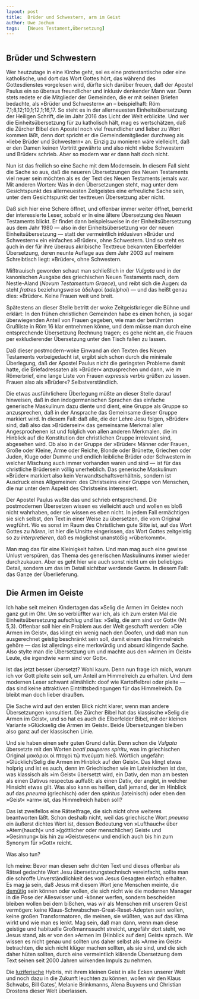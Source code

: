 ```yaml
---
layout:	post
title:	Brüder und Schwestern, arm im Geist
author:	Uwe Jochum
tags:   [Neues Testament,Übersetzung]
---
```


<img src="https://vg09.met.vgwort.de/na/69c598e60f504c1f92157a27372fb036" width="1" height="1" alt="">

## Brüder und Schwestern

Wer heutzutage in eine Kirche geht, sei es eine protestantische
oder eine katholische, und dort das Wort Gottes hört, das während
des Gottesdienstes vorgelesen wird, dürfte sich darüber freuen,
daß der Apostel Paulus ein so überaus freundlicher und inklusiv
denkender Mann war. Denn stets redete er die Mitglieder der
Gemeinden, die er mit seinen Briefen bedachte, als »Brüder und
Schwestern« an – beispielhaft: Röm 7,1;8,12;10,1;12,1;16,17. So
steht es in der allerneuesten Einheitsübersetzung der Heiligen
Schrift, die im Jahr 2016 das Licht der Welt erblickte. Und wer
die Einheitsübersetzung für zu katholisch hält, mag es
wertschätzen, daß die Zürcher Bibel den Apostel noch viel
freundlicher und lieber zu Wort kommen läßt, denn dort spricht er
die Gemeindemitglieder durchweg als »liebe Brüder und Schwestern«
an. Einzig zu monieren wäre vielleicht, daß er den Damen keinen
Vortritt gewährte und also nicht »liebe Schwestern und Brüder«
schrieb. Aber so modern war er dann halt doch nicht.

Nun ist das freilich so eine Sache mit dem Modernsein. In diesem
Fall sieht die Sache so aus, daß die neueren Übersetzungen des
Neuen Testaments viel neuer sein möchten als es der Text des
Neuen Testaments jemals war. Mit anderen Worten: Was in den
Übersetzungen steht, mag unter dem Gesichtspunkt des
allerneuesten Zeitgeistes eine erfreuliche Sache sein, unter dem
Gesichtspunkt der texttreuen Übersetzung aber nicht.

Daß sich hier eine Schere öffnet, und offenbar immer weiter
öffnet, bemerkt der interessierte Leser, sobald er in eine ältere
Übersetzung des Neuen Testaments blickt. Er findet dann
beispielsweise in der Einheitsübersetzung aus dem Jahr 1980 —
also in der Einheitsübersetzung vor der neuen Einheitsübersetzung
— statt der vermeintlich inklusiven »Brüder und Schwestern« ein
einfaches »Brüder«, ohne Schwestern. Und so steht es auch in der
für ihre überaus akribische Texttreue bekannten Elberfelder
Übersetzung, deren neunte Auflage aus dem Jahr 2003 auf meinem
Schreibtisch liegt: »Brüder«, ohne Schwestern.

Mißtrauisch geworden schaut man schließlich in der *Vulgata* und
in der kanonischen Ausgabe des griechischen Neuen Testaments
nach, dem Nestle-Aland (*Novum Testamentum Graece*), und reibt
sich die Augen: da steht *fratres* beziehungsweise ἀδελφοί
(*adelphoi*) — und das heißt genau dies: »Brüder«. Keine Frauen
weit und breit.

Spätestens an dieser Stelle betritt der woke Zeitgeistkrieger die
Bühne und erklärt: In den frühen christlichen Gemeinden habe es
einen hohen, ja sogar überwiegenden Anteil von Frauen gegeben,
wie man der berühmten Grußliste in Röm 16 klar entnehmen könne,
und dem müsse man durch eine entsprechende Übersetzung Rechnung
tragen; es gehe nicht an, die Frauen per exkludierender
Übersetzung unter den Tisch fallen zu lassen.

Daß dieser postmodern-woke Einwand an den Texten des Neuen
Testaments vorbeigedacht ist, ergibt sich schon durch die
minimale Überlegung, daß der Apostel Paulus nicht die geringsten
Probleme damit hatte, die Briefadressaten als »Brüder«
anzusprechen und dann, wie im Römerbrief, eine lange Liste von
Frauen *expressis verbis* grüßen zu lassen. Frauen also als
»Brüder«? Selbstverständlich. 

Die etwas ausführlichere Überlegung müßte an dieser Stelle darauf
hinweisen, daß in den indogermanischen Sprachen das einfache
generische Maskulinum dazu diente und dient, eine Gruppe als
Gruppe so anzusprechen, daß in der Ansprache das Gemeinsame
dieser Gruppe markiert wird. In diesem Fall: daß alle, die der
Lehre Jesu folgen, »Brüder« sind, daß also das »Brüdersein« das
gemeinsame Merkmal aller Angesprochenen ist und folglich von
allen anderen Merkmalen, die im Hinblick auf die Konstitution der
christlichen Gruppe irrelevant sind, abgesehen wird. Ob also in
der Gruppe der »Brüder« Männer oder Frauen, Große oder Kleine,
Arme oder Reiche, Blonde oder Brünette, Griechen oder Juden,
Kluge oder Dumme und endlich leibliche Brüder oder Schwestern in
welcher Mischung auch immer vorhanden waren und sind — ist für
das christliche Brüdersein völlig unerheblich. Das generische
Maskulinum »Brüder« markiert also kein Verwandtschaftsverhältnis,
sondern ist Ausdruck eines Allgemeinen: des Christseins einer
Gruppe von Menschen, die nur unter dem Aspekt des Christseins
interessiert.

Der Apostel Paulus wußte das und schrieb entsprechend. Die
postmodernen Übersetzen wissen es vielleicht auch und wollen es
bloß nicht wahrhaben, oder sie wissen es eben nicht. In jedem
Fall ermächtigen sie sich selbst, den Text in einer Weise zu
übersetzen, die vom Original wegführt. Wo es sonst im Raum des
Christlichen gute Sitte ist, auf das Wort Gottes zu *hören*, ist
hier die Unsitte eingerissen, das Wort Gottes zeitgeistig so *zu
interpretieren*, daß es möglichst unanstößig »rüberkommt«.

Man mag das für eine Kleinigkeit halten. Und man mag auch eine
gewisse Unlust verspüren, das Thema des generischen Maskulinums
immer wieder durchzukauen. Aber es geht hier wie auch sonst nicht
um ein beliebiges Detail, sondern um das im Detail sichtbar
werdende Ganze. In diesem Fall: das Ganze der Überlieferung.

## Die Armen im Geiste

Ich habe seit meinen Kindertagen das »Selig die Armen im Geiste«
noch ganz gut im Ohr. Um so verblüffter war ich, als ich zum
ersten Mal die Einheitsübersetzung aufschlug und las: »Selig, die
arm sind vor Gott« (Mt 5,3). Offenbar soll hier ein Problem aus
der Welt geschafft werden: »Die Armen im Geist«, das klingt ein
wenig nach den Doofen, und daß man nun ausgerechnet geistig
beschränkt sein soll, damit einem das Himmelreich gehöre — das
ist allerdings eine merkwürdig und absurd klingende Sache. Also
stylte man die Übersetzung um und machte aus den »Armen im Geist«
Leute, die irgendwie »arm sind vor Gott«.

Ist das jetzt besser übersetzt?  Wohl kaum. Denn nun frage ich
mich, warum ich vor Gott pleite sein soll, um Anteil am
Himmelreich zu erhalten. Und dem modernen Leser schwant
allmählich: doof wie Kartoffelbrei oder pleite — das sind keine
attraktiven Eintrittsbedingungen für das Himmelreich. Da bleibt
man doch lieber draußen.

Die Sache wird auf den ersten Blick nicht klarer, wenn man andere
Übersetzungen konsultiert. Die Zürcher Bibel hat das klassische
»Selig die Armen im Geist«, und so hat es auch die Elberfelder
Bibel, mit der kleinen Variante »Glückselig die Armen im
Geist«. Beide Übersetzungen bleiben also ganz auf der klassischen
Linie.

Und sie haben einen sehr guten Grund dafür. Denn schon die
*Vulgata* übersetzte mit den Worten *beati pauperes spiritu*, was
im griechischen Original μακάριοι οἱ πτοχοὶ τῷ πνεύματι
hieß. Wörtlich ungefähr: »Glücklich/Selig die Armen im Hinblick
auf den Geist«. Das klingt etwas holprig und ist es auch, denn im
Griechischen wie im Lateinischen ist das, was klassisch als »im
Geist« übersetzt wird, ein Dativ, den man am besten als einen
Dativus respectus auffaßt: als einen Dativ, der angibt, in
welcher Hinsicht etwas gilt. Was also kann es heißen, daß jemand,
der im Hinblick auf das *pneuma* (griechisch) oder den *spiritus*
(lateinisch) oder eben den »Geist« »arm« ist, das Himmelreich
haben soll? 

Das ist zweifellos eine Rätselfrage, die sich nicht ohne weiteres
beantworten läßt. Schon deshalb nicht, weil das griechische Wort
*pneuma* ein äußerst dichtes Wort ist, dessen Bedeutung von
»Lufthauch« über »Atem(hauch)« und »(göttlicher oder
menschlicher) Geist« und »Gesinnung« bis hin zu »Geistwesen« und
endlich auch bis hin zum Synonym für »Gott« reicht.

Was also tun? 

Ich meine: Bevor man diesen sehr dichten Text und dieses offenbar
als Rätsel gedachte Wort Jesu übersetzungstechnisch vereinfacht,
sollte man die schroffe Unverständlichkeit des von Jesus Gesagten
einfach erhalten. Es mag ja sein, daß Jesus mit diesem Wort jene
Menschen meinte, die
[demütig](https://www.kirche-im-swr.de/beitraege/?id=4710) sein
können oder wollen, die sich nicht wie die modernen Manager in
die Pose der Alleswisser und -könner werfen, sondern bescheiden
bleiben wollen bei dem bißchen, was wir als Menschen mit unserem
Geist vermögen: keine Klaus-Schwabschen-Great-Reset-Adepten sein
wollen, keine großen Transformatoren, die meinen, sie wüßten, was
auf das Klima wirkt und wie man es lenkt. Mag sein, daß man dann,
wenn man diese geistige und habituelle Großmannssucht streicht,
ungefähr dort steht, wo Jesus stand, als er von den »Armen im
(Hinblick auf den) Geist« sprach. Wir wissen es nicht genau und
sollten uns daher selbst als »Arme im Geist« betrachten, die sich
nicht klüger machen sollten, als sie sind, und die sich daher
hüten sollten, durch eine vermeintlich klärende Übersetzung dem
Text seinen seit 2000 Jahren wirkenden Impuls zu nehmen. 

Die [luziferische](https://de.wikipedia.org/wiki/Luzifer) Hybris,
mit ihrem kleinen Geist in alle Ecken unserer Welt und noch dazu
in die Zukunft leuchten zu können, wollen wir den Klaus Schwabs,
Bill Gates’, Melanie Brinkmanns, Alena Buyxens und Christian
Drostens dieser Welt überlassen.

